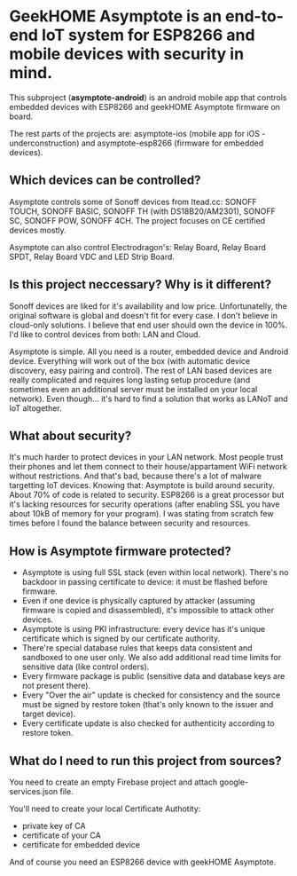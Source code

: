# GeekHOME Asymptote is an end-to-end IoT system for ESP8266 and mobile devices with security in mind.

This subproject (**asymptote-android**) is an android mobile app that controls embedded devices with ESP8266 and geekHOME Asymptote firmware on board.

The rest parts of the projects are: asymptote-ios (mobile app for iOS - underconstruction) and asymptote-esp8266 (firmware for embedded devices).

## Which devices can be controlled?
Asymptote controls some of Sonoff devices from Itead.cc: SONOFF TOUCH, SONOFF BASIC, SONOFF TH (with DS18B20/AM2301), SONOFF SC, SONOFF POW, SONOFF 4CH. The project focuses on CE certified devices mostly.

Asymptote can also control Electrodragon's: Relay Board, Relay Board SPDT, Relay Board VDC and LED Strip Board.

## Is this project neccessary? Why is it different?
Sonoff devices are liked for it's availability and low price. Unfortunatelly, the original software is global and doesn't fit for every case. I don't believe in cloud-only solutions. I believe that end user should own the device in 100%. I'd like to control devices from both: LAN and Cloud.

Asymptote is simple. All you need is a router, embedded device and Android device. Everything will work out of the box (with automatic device discovery, easy pairing and control). The rest of LAN based devices are really complicated and requires long lasting setup procedure (and sometimes even an additional server must be installed on your local network). Even though... it's hard to find a solution that works as LANoT and IoT altogether.

## What about security?
It's much harder to protect devices in your LAN network. Most people trust their phones and let them connect to their house/appartament WiFi network without restrictions. And that's bad, because there's a lot of malware targetting IoT devices. Knowing that: Asymptote is build around security. About 70% of code is related to security. ESP8266 is a great processor but it's lacking resources for security operations (after enabling SSL you have about 10kB of memory for your program). I was stating from scratch few times before I found the balance between security and resources.

## How is Asymptote firmware protected?
* Asymptote is using full SSL stack (even within local network). There's no backdoor in passing certificate to device: it must be flashed before firmware. 
* Even if one device is physically captured by attacker (assuming firmware is copied and disassembled), it's impossible to attack other devices.
* Asymptote is using PKI infrastructure: every device has it's unique certificate which is signed by our certificate authority.
* There're special database rules that keeps data consistent and sandboxed to one user only. We also add additional read time limits for sensitive data (like control orders).
* Every firmware package is public (sensitive data and database keys are not present there).
* Every "Over the air" update is checked for consistency and the source must be signed by restore token (that's only known to the issuer and target device).
* Every certificate update is also checked for authenticity according to restore token.

## What do I need to run this project from sources?
You need to create an empty Firebase project and attach google-services.json file.

You'll need to create your local Certificate Authotity:

- private key of CA
- certificate of your CA
- certificate for embedded device

And of course you need an ESP8266 device with geekHOME Asymptote.